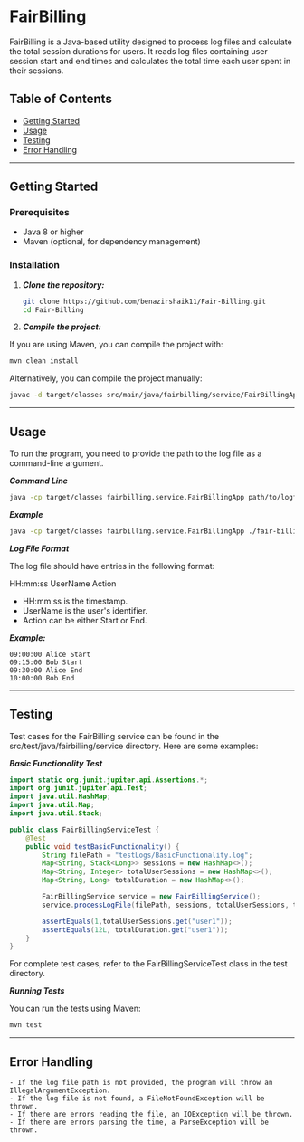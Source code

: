 # FairBilling

FairBilling is a Java-based utility designed to process log files and calculate the total session durations for users. It reads log files containing user session start and end times and calculates the total time each user spent in their sessions.

## Table of Contents

- [Getting Started](#getting-started)
- [Usage](#usage)
- [Testing](#testing)
- [Error Handling](#error-handling)

--------------------------------------------------------------------------------------------------------------------------------------------------------

## Getting Started

### Prerequisites

- Java 8 or higher
- Maven (optional, for dependency management)

### Installation

1. ***Clone the repository:***

   ```bash
   git clone https://github.com/benazirshaik11/Fair-Billing.git
   cd Fair-Billing

2. ***Compile the project:***

If you are using Maven, you can compile the project with:

```bash
mvn clean install
```

Alternatively, you can compile the project manually:

```bash
javac -d target/classes src/main/java/fairbilling/service/FairBillingApp.java
```

--------------------------------------------------------------------------------------------------------------------------------------------------------

## Usage

To run the program, you need to provide the path to the log file as a command-line argument.

***Command Line***

```bash
java -cp target/classes fairbilling.service.FairBillingApp path/to/logfile.log
```

***Example***

```bash
java -cp target/classes fairbilling.service.FairBillingApp ./fair-billing/session_log.txt
```

***Log File Format***

The log file should have entries in the following format:

 HH:mm:ss UserName Action

- HH:mm:ss is the timestamp.
- UserName is the user's identifier.
- Action can be either Start or End.

***Example:***

```
09:00:00 Alice Start
09:15:00 Bob Start
09:30:00 Alice End
10:00:00 Bob End
```

--------------------------------------------------------------------------------------------------------------------------------------------------------

## Testing

Test cases for the FairBilling service can be found in the src/test/java/fairbilling/service directory. Here are some examples:

***Basic Functionality Test***
```Java
import static org.junit.jupiter.api.Assertions.*;
import org.junit.jupiter.api.Test;
import java.util.HashMap;
import java.util.Map;
import java.util.Stack;

public class FairBillingServiceTest {
    @Test
    public void testBasicFunctionality() {
        String filePath = "testLogs/BasicFunctionality.log";
        Map<String, Stack<Long>> sessions = new HashMap<>();
        Map<String, Integer> totalUserSessions = new HashMap<>();
        Map<String, Long> totalDuration = new HashMap<>();

        FairBillingService service = new FairBillingService();
        service.processLogFile(filePath, sessions, totalUserSessions, totalDuration);

        assertEquals(1,totalUserSessions.get("user1"));
        assertEquals(12L, totalDuration.get("user1"));
    }
}
```
For complete test cases, refer to the FairBillingServiceTest class in the test directory.

***Running Tests***

You can run the tests using Maven:

```bash
mvn test
```

--------------------------------------------------------------------------------------------------------------------------------------------------------------

## Error Handling

```
- If the log file path is not provided, the program will throw an IllegalArgumentException.
- If the log file is not found, a FileNotFoundException will be thrown.
- If there are errors reading the file, an IOException will be thrown.
- If there are errors parsing the time, a ParseException will be thrown.
```






   
